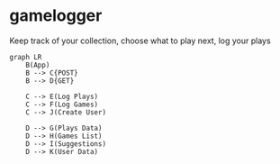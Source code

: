 # gamelogger
Keep track of your collection, choose what to play next, log your plays

```mermaid
graph LR
    B(App)
    B --> C{POST}
    B --> D{GET}

    C --> E(Log Plays)
    C --> F(Log Games)
    C --> J(Create User)

    D --> G(Plays Data)
    D --> H(Games List)
    D --> I(Suggestions)
    D --> K(User Data)
```